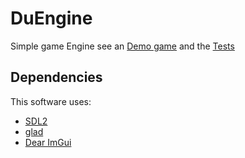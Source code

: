 # DuEngine
Simple game Engine see an [Demo game](https://github.com/eduardo-gomes/Tetris) and the [Tests](test/)

## Dependencies
This software uses:
- [SDL2](https://www.libsdl.org/index.php)
- [glad](https://github.com/Dav1dde/glad)
- [Dear ImGui](https://github.com/ocornut/imgui)